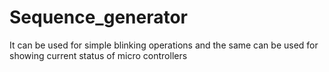 # Sequence_generator
It can be used for simple blinking operations and the same can be used for showing current status of micro controllers
